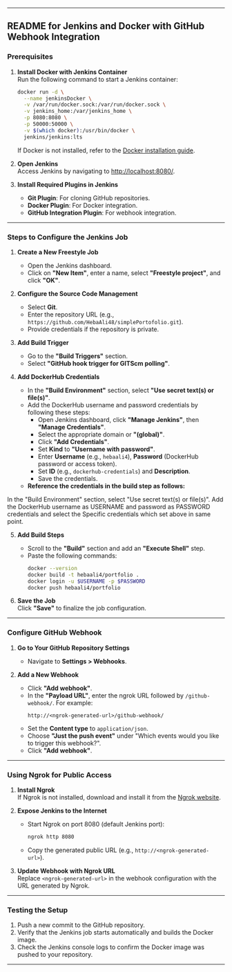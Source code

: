 
---

## README for Jenkins and Docker with GitHub Webhook Integration

### Prerequisites

1. **Install Docker with Jenkins Container**  
   Run the following command to start a Jenkins container:
   ```bash
   docker run -d \
     --name jenkinsDocker \
     -v /var/run/docker.sock:/var/run/docker.sock \
     -v jenkins_home:/var/jenkins_home \
     -p 8080:8080 \
     -p 50000:50000 \
     -v $(which docker):/usr/bin/docker \
     jenkins/jenkins:lts
   ```
   If Docker is not installed, refer to the [Docker installation guide](https://docs.docker.com/get-docker/).

2. **Open Jenkins**  
   Access Jenkins by navigating to [http://localhost:8080/](http://localhost:8080/).

3. **Install Required Plugins in Jenkins**  
   - **Git Plugin**: For cloning GitHub repositories.
   - **Docker Plugin**: For Docker integration.
   - **GitHub Integration Plugin**: For webhook integration.

---

### Steps to Configure the Jenkins Job

1. **Create a New Freestyle Job**
   - Open the Jenkins dashboard.
   - Click on **"New Item"**, enter a name, select **"Freestyle project"**, and click **"OK"**.

2. **Configure the Source Code Management**
   - Select **Git**.
   - Enter the repository URL (e.g., `https://github.com/HebaAli48/simplePortofolio.git`).
   - Provide credentials if the repository is private.

3. **Add Build Trigger**
   - Go to the **"Build Triggers"** section.
   - Select **"GitHub hook trigger for GITScm polling"**.

4. **Add DockerHub Credentials**
   - In the **"Build Environment"** section, select **"Use secret text(s) or file(s)"**.
   - Add the DockerHub username and password credentials by following these steps:
     - Open Jenkins dashboard, click **"Manage Jenkins"**, then **"Manage Credentials"**.
     - Select the appropriate domain or **"(global)"**.
     - Click **"Add Credentials"**.
     - Set **Kind** to **"Username with password"**.
     - Enter **Username** (e.g., `hebaali4`), **Password** (DockerHub password or access token).
     - Set **ID** (e.g., `dockerhub-credentials`) and **Description**.
     - Save the credentials.
   - **Reference the credentials in the build step as follows:**

In the "Build Environment" section, select "Use secret text(s) or file(s)".
Add the DockerHub username as USERNAME and password as PASSWORD credentials and select the Specific credentials which set above in same point.

5. **Add Build Steps**
   - Scroll to the **"Build"** section and add an **"Execute Shell"** step.
   - Paste the following commands:
     ```bash
     docker --version
     docker build -t hebaali4/portfolio .
     docker login -u $USERNAME -p $PASSWORD
     docker push hebaali4/portfolio
     ```

6. **Save the Job**  
   Click **"Save"** to finalize the job configuration.

---

### Configure GitHub Webhook

1. **Go to Your GitHub Repository Settings**
   - Navigate to **Settings > Webhooks**.

2. **Add a New Webhook**
   - Click **"Add webhook"**.
   - In the **"Payload URL"**, enter the ngrok URL followed by `/github-webhook/`. For example:
     ```
     http://<ngrok-generated-url>/github-webhook/
     ```
   - Set the **Content type** to `application/json`.
   - Choose **"Just the push event"** under "Which events would you like to trigger this webhook?".
   - Click **"Add webhook"**.

---

### Using Ngrok for Public Access

1. **Install Ngrok**  
   If Ngrok is not installed, download and install it from the [Ngrok website](https://dashboard.ngrok.com/get-started/setup/linux).

2. **Expose Jenkins to the Internet**
   - Start Ngrok on port 8080 (default Jenkins port):
     ```bash
     ngrok http 8080
     ```
   - Copy the generated public URL (e.g., `http://<ngrok-generated-url>`).

3. **Update Webhook with Ngrok URL**  
   Replace `<ngrok-generated-url>` in the webhook configuration with the URL generated by Ngrok.

---

### Testing the Setup

1. Push a new commit to the GitHub repository.
2. Verify that the Jenkins job starts automatically and builds the Docker image.
3. Check the Jenkins console logs to confirm the Docker image was pushed to your repository.

---

